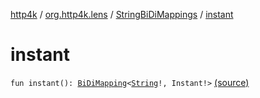 [http4k](../../index.md) / [org.http4k.lens](../index.md) / [StringBiDiMappings](index.md) / [instant](./instant.md)

# instant

`fun instant(): `[`BiDiMapping`](../-bi-di-mapping/index.md)`<`[`String`](https://kotlinlang.org/api/latest/jvm/stdlib/kotlin/-string/index.html)`!, Instant!>` [(source)](https://github.com/http4k/http4k/blob/master/http4k-core/src/main/kotlin/org/http4k/lens/BiDiMapping.kt#L67)